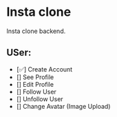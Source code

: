 # Insta clone

Insta clone backend.

## USer:

- [✅] Create Account
- [] See Profile
- [] Edit Profile
- [] Follow User
- [] Unfollow User
- [] Change Avatar (Image Upload)

